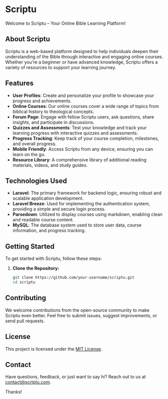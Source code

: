 # Scriptu

Welcome to Scriptu – Your Online Bible Learning Platform!

## About Scriptu

Scriptu is a web-based platform designed to help individuals deepen their understanding of the Bible through interactive and engaging online courses. Whether you're a beginner or have advanced knowledge, Scriptu offers a variety of resources to support your learning journey.

## Features

- **User Profiles**: Create and personalize your profile to showcase your progress and achievements.
- **Online Courses**: Our online courses cover a wide range of topics from biblical history to theological concepts.
- **Forum Page**: Engage with fellow Scriptu users, ask questions, share insights, and participate in discussions.
- **Quizzes and Assessments**: Test your knowledge and track your learning progress with interactive quizzes and assessments.
- **Progress Tracking**: Keep track of your course completion, milestones, and overall progress.
- **Mobile Friendly**: Access Scriptu from any device, ensuring you can learn on the go.
- **Resource Library**: A comprehensive library of additional reading materials, videos, and study guides.

## Technologies Used

- **Laravel**: The primary framework for backend logic, ensuring robust and scalable application development.
- **Laravel Breeze**: Used for implementing the authentication system, providing a simple and secure login process.
- **Parsedown**: Utilized to display courses using markdown, enabling clean and readable course content.
- **MySQL**: The database system used to store user data, course information, and progress tracking.

## Getting Started

To get started with Scriptu, follow these steps:

1. **Clone the Repository:**
   ```sh
   git clone https://github.com/your-username/scriptu.git
   cd scriptu


## Contributing

We welcome contributions from the open-source community to make Scriptu even better. Feel free to submit issues, suggest improvements, or send pull requests.

## License

This project is licensed under the [MIT License](LICENSE).

## Contact

Have questions, feedback, or just want to say hi? Reach out to us at [contact@scriptu.com](mailto:contact@scriptu.com).

Thanks!
